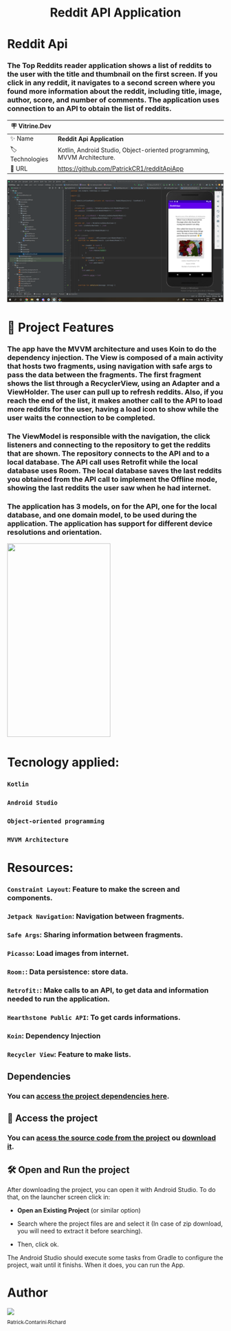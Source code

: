 # <p align="center">Reddit API Application </p>

# Reddit Api
### The Top Reddits reader application shows a list of reddits to the user with the title and thumbnail on the first screen. If you click in any reddit, it navigates to a second screen where you found more information about the reddit, including title, image, author, score, and number of comments. The application uses connection to an API to obtain the list of reddits.

| :placard: Vitrine.Dev |     |
| -------------  | --- |
| :sparkles: Name        | **Reddit Api Application**
| :label: Technologies | Kotlin, Android Studio, Object-oriented programming, MVVM Architecture.
| :rocket: URL         | https://github.com/PatrickCR1/redditApiApp


<!-- Inserir imagem com a #vitrinedev ao final do link -->
![](https://github.com/PatrickCR1/redditApiApp/blob/Main/Image/ProjectImage.png#vitrinedev)

# :hammer: Project Features
### The app have the MVVM architecture and uses Koin to do the dependency injection. The View is composed of a main activity that hosts two fragments, using navigation with safe args to pass the data between the fragments. The first fragment shows the list through a RecyclerView, using an Adapter and a ViewHolder. The user can pull up to refresh reddits. Also, if you reach the end of the list, it makes another call to the API to load more reddits for the user, having a load icon to show while the user waits the connection to be completed.

### The ViewModel is responsible with the navigation, the click listeners and connecting to the repository to get the reddits that are shown. The repository connects to the API and to a local database. The API call uses Retrofit while the local database uses Room. The local database saves the last reddits you obtained from the API call to implement the Offline mode, showing the last reddits the user saw when he had internet.

### The application has 3 models, on for the API, one for the local database, and one domain model, to be used during the application. The application has support for different device resolutions and orientation.

<img src="https://github.com/PatrickCR1/redditApiApp/blob/Main/Image/RedditApp.gif" width="240" height="450" />

# Tecnology applied:
### `Kotlin`
### `Android Studio`
### `Object-oriented programming`
### `MVVM Architecture`

# Resources:

### `Constraint Layout`: Feature to make the screen and components.
### `Jetpack Navigation`: Navigation between fragments.
### `Safe Args`: Sharing information between fragments.
### `Picasso`: Load images from internet.
### `Room:`: Data persistence: store data.
### `Retrofit:`: Make calls to an API, to get data and information needed to run the application.
### `Hearthstone Public API`: To get cards informations.
### `Koin`: Dependency Injection
### `Recycler View`: Feature to make lists.

## Dependencies

### You can [access the project dependencies here](https://github.com/PatrickCR1/redditApiApp/blob/Main/Dependencies.txt).

## 📁 Access the project
### You can [acess the source code from the project](https://github.com/PatrickCR1/redditApiApp/tree/Main) ou [download it](https://github.com/PatrickCR1/redditApiApp/archive/refs/heads/Main.zip).

## 🛠️ Open and Run the project

After downloading the project, you can open it with Android Studio. To do that, on the launcher screen click in:

- **Open an Existing Project** (or similar option)

- Search where the project files are and select it (In case of zip download, you will need to extract it before searching).
- Then, click ok.

The Android Studio should execute some tasks from Gradle to configure the project, wait until it finishs. When it does, you can run the App.

# Author
[<img src="https://avatars.githubusercontent.com/u/86331226?v=4" width=115><br><sub>Patrick Contarini Richard</sub>](https://github.com/PatrickCR1) 
